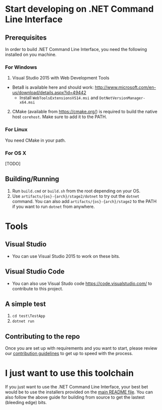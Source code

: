 
# Start developing on .NET Command Line Interface
## Prerequisites

In order to build .NET Command Line Interface, you need the following installed on you machine.

### For Windows

1. Visual Studio 2015 with Web Development Tools
  * Beta8 is available here and should work: http://www.microsoft.com/en-us/download/details.aspx?id=49442
    * Install `WebToolsExtensionsVS14.msi` and `DotNetVersionManager-x64.msi`
2. CMake (available from https://cmake.org/) is required to build the native host `corehost`. Make sure to add it to the PATH.

### For Linux

You need CMake in your path. 

### For OS X

[TODO]

## Building/Running

1. Run `build.cmd` or `build.sh` from the root depending on your OS.
2. Use `artifacts/{os}-{arch}/stage2/dotnet` to try out the `dotnet` command. You can also add `artifacts/{os}-{arch}/stage2` to the PATH if you want to run `dotnet` from anywhere.


# Tools 

## Visual Studio

* You can use Visual Studio 2015 to work on these bits. 

## Visual Studio Code

* You can also use Visual Studo code https://code.visualstudio.com/ to contribute to this project. 

## A simple test

1. `cd test\TestApp`
2. `dotnet run`

## Contributing to the repo

Once you are set up with requirements and you want to start, please review our [contribution guidelines](Contributing.md) to get up to speed with the process. 


# I just want to use this toolchain

If you just want to use the .NET Command Line Interface, your best bet would be to use the installers provided on the [main README file](../README.md). You can also follow the above guide for building from source to get the lastest (bleeding edge) bits. 
